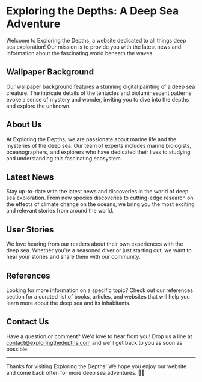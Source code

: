<!--font:Great Vibes-->

# Exploring the Depths: A Deep Sea Adventure

Welcome to Exploring the Depths, a website dedicated to all things deep sea exploration! Our mission is to provide you with the latest news and information about the fascinating world beneath the waves.

## Wallpaper Background

Our wallpaper background features a stunning digital painting of a deep sea creature. The intricate details of the tentacles and bioluminescent patterns evoke a sense of mystery and wonder, inviting you to dive into the depths and explore the unknown.

## About Us

At Exploring the Depths, we are passionate about marine life and the mysteries of the deep sea. Our team of experts includes marine biologists, oceanographers, and explorers who have dedicated their lives to studying and understanding this fascinating ecosystem.

## Latest News

Stay up-to-date with the latest news and discoveries in the world of deep sea exploration. From new species discoveries to cutting-edge research on the effects of climate change on the oceans, we bring you the most exciting and relevant stories from around the world.

## User Stories

We love hearing from our readers about their own experiences with the deep sea. Whether you're a seasoned diver or just starting out, we want to hear your stories and share them with our community.

## References

Looking for more information on a specific topic? Check out our references section for a curated list of books, articles, and websites that will help you learn more about the deep sea and its inhabitants.

## Contact Us

Have a question or comment? We'd love to hear from you! Drop us a line at [contact@exploringthedepths.com](mailto:contact@exploringthedepths.com) and we'll get back to you as soon as possible.

---

Thanks for visiting Exploring the Depths! We hope you enjoy our website and come back often for more deep sea adventures. 🐙🌊

<!--

Write me content for website with wallpaper which alt text is:

"A digital painting of a deep sea creature, with tentacles and bioluminescent patterns evoking a sense of mystery and exploration."

The name/title of the page should not be 1:1 copy of the alt text but rather a real content of the website which is using this wallpaper.

- Use markdown format 
- Start with heading
- Heading should be short and concise
- The content should look like a real website 
- The website should not be about the wallpaper, wallpaper is just a related background
- Heading should be contain work "wallpaper" or "background"
- Include real sections like references, contact, user stories, etc. use things relevant to the page purpose.
- Feel free to use structure like headings, bullets, numbering, blockquotes, paragraphs, horizontal lines, etc.
- You can use formatting like bold or _italic_
- You can include UTF-8 emojis
- Links should be only #hash anchors (and you can refer to the document itself)
- Do not include images


---


# Exploring the Depths: A Deep Sea Adventure

Welcome to Exploring the Depths, a website dedicated to all things deep sea exploration! Our mission is to provide you with the latest news and information about the fascinating world beneath the waves.

## Wallpaper Background

Our wallpaper background features a stunning digital painting of a deep sea creature. The intricate details of the tentacles and bioluminescent patterns evoke a sense of mystery and wonder, inviting you to dive into the depths and explore the unknown.

## About Us

At Exploring the Depths, we are passionate about marine life and the mysteries of the deep sea. Our team of experts includes marine biologists, oceanographers, and explorers who have dedicated their lives to studying and understanding this fascinating ecosystem.

## Latest News

Stay up-to-date with the latest news and discoveries in the world of deep sea exploration. From new species discoveries to cutting-edge research on the effects of climate change on the oceans, we bring you the most exciting and relevant stories from around the world.

## User Stories

We love hearing from our readers about their own experiences with the deep sea. Whether you're a seasoned diver or just starting out, we want to hear your stories and share them with our community.

## References

Looking for more information on a specific topic? Check out our references section for a curated list of books, articles, and websites that will help you learn more about the deep sea and its inhabitants.

## Contact Us

Have a question or comment? We'd love to hear from you! Drop us a line at [contact@exploringthedepths.com](mailto:contact@exploringthedepths.com) and we'll get back to you as soon as possible.

---

Thanks for visiting Exploring the Depths! We hope you enjoy our website and come back often for more deep sea adventures. 🐙🌊

-->
